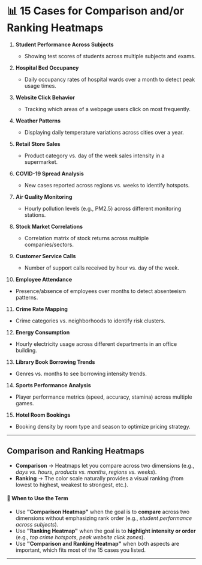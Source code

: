 # 📊 15 Cases for Comparison and/or Ranking Heatmaps

1. **Student Performance Across Subjects**

   * Showing test scores of students across multiple subjects and exams.

2. **Hospital Bed Occupancy**

   * Daily occupancy rates of hospital wards over a month to detect peak usage times.

3. **Website Click Behavior**

   * Tracking which areas of a webpage users click on most frequently.

4. **Weather Patterns**

   * Displaying daily temperature variations across cities over a year.

5. **Retail Store Sales**

   * Product category vs. day of the week sales intensity in a supermarket.

6. **COVID-19 Spread Analysis**

   * New cases reported across regions vs. weeks to identify hotspots.

7. **Air Quality Monitoring**

   * Hourly pollution levels (e.g., PM2.5) across different monitoring stations.

8. **Stock Market Correlations**

   * Correlation matrix of stock returns across multiple companies/sectors.

9. **Customer Service Calls**

   * Number of support calls received by hour vs. day of the week.

10. **Employee Attendance**

* Presence/absence of employees over months to detect absenteeism patterns.

11. **Crime Rate Mapping**

* Crime categories vs. neighborhoods to identify risk clusters.

12. **Energy Consumption**

* Hourly electricity usage across different departments in an office building.

13. **Library Book Borrowing Trends**

* Genres vs. months to see borrowing intensity trends.

14. **Sports Performance Analysis**

* Player performance metrics (speed, accuracy, stamina) across multiple games.

15. **Hotel Room Bookings**

* Booking density by room type and season to optimize pricing strategy.

---
## **Comparison and Ranking Heatmaps**

* **Comparison** → Heatmaps let you compare across two dimensions (e.g., *days vs. hours*, *products vs. months*, *regions vs. weeks*).
* **Ranking** → The color scale naturally provides a visual ranking (from lowest to highest, weakest to strongest, etc.).

#### 🔹 When to Use the Term

* Use **"Comparison Heatmap"** when the goal is to **compare** across two dimensions without emphasizing rank order (e.g., *student performance across subjects*).
* Use **"Ranking Heatmap"** when the goal is to **highlight intensity or order** (e.g., *top crime hotspots*, *peak website click zones*).
* Use **"Comparison and Ranking Heatmap"** when both aspects are important, which fits most of the 15 cases you listed.

---
